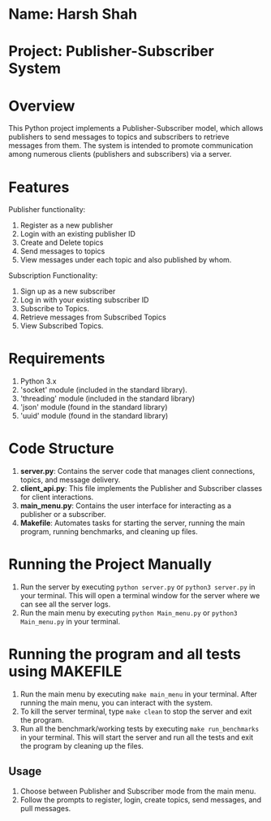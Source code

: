# Name: Harsh Shah

# Project: Publisher-Subscriber System

# Overview
This Python project implements a Publisher-Subscriber model, which allows publishers to send messages to topics and subscribers to retrieve messages from them. The system is intended to promote communication among numerous clients (publishers and subscribers) via a server.

# Features
Publisher functionality:
  1. Register as a new publisher
  2. Login with an existing publisher ID 
  3. Create and Delete topics
  4. Send messages to topics
  5. View messages under each topic and also published by whom.

Subscription Functionality:
  1. Sign up as a new subscriber 
  2. Log in with your existing subscriber ID 
  3. Subscribe to Topics.
  4. Retrieve messages from Subscribed Topics 
  5. View Subscribed Topics.

# Requirements
1. Python 3.x 
2. 'socket' module (included in the standard library).
3. 'threading' module (included in the standard library)
4. 'json' module (found in the standard library)
5. 'uuid' module (found in the standard library)

# Code Structure
1. **server.py**: Contains the server code that manages client connections, topics, and message delivery.
2. **client_api.py**: This file implements the Publisher and Subscriber classes for client interactions.
3. **main_menu.py**: Contains the user interface for interacting as a publisher or a subscriber.
4. **Makefile**: Automates tasks for starting the server, running the main program, running benchmarks, and cleaning up files.

# Running  the Project Manually
1. Run the server by executing `python server.py` or `python3 server.py` in your terminal. This will open a terminal  window for the server where we can see all the server logs.
2. Run the main menu by executing `python Main_menu.py` or `python3 Main_menu.py` in your terminal.

# Running the program and all tests using MAKEFILE
1. Run the main  menu by executing `make main_menu` in your terminal. After running  the main menu, you can interact with the system.
2. To kill the server terminal, type `make clean` to stop the server and exit the program.
3. Run all the benchmark/working tests by executing `make run_benchmarks` in your terminal. This will start the server and run all the tests and exit the program by cleaning up the files.

## Usage
1. Choose between Publisher and Subscriber mode from the main menu.
2. Follow the prompts to register, login, create topics, send messages, and pull messages.
